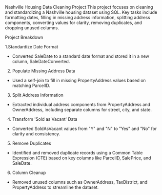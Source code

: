 Nashville Housing Data Cleaning Project
This project focuses on cleaning and standardizing a Nashville housing dataset using SQL. Key tasks include formatting dates, filling in missing address information, splitting address components, converting values for clarity, removing duplicates, and dropping unused columns.

Project Breakdown

1.Standardize Date Format
* Converted SaleDate to a standard date format and stored it in a new column, SaleDateConverted.

2. Populate Missing Address Data
* Used a self-join to fill in missing PropertyAddress values based on matching ParcelID.

3. Split Address Information
* Extracted individual address components from PropertyAddress and OwnerAddress, including separate columns for street, city, and state.

4. Transform 'Sold as Vacant' Data
* Converted SoldAsVacant values from "Y" and "N" to "Yes" and "No" for clarity and consistency.

5. Remove Duplicates
* Identified and removed duplicate records using a Common Table Expression (CTE) based on key columns like ParcelID, SalePrice, and SaleDate.

6. Column Cleanup
* Removed unused columns such as OwnerAddress, TaxDistrict, and PropertyAddress to streamline the dataset.

